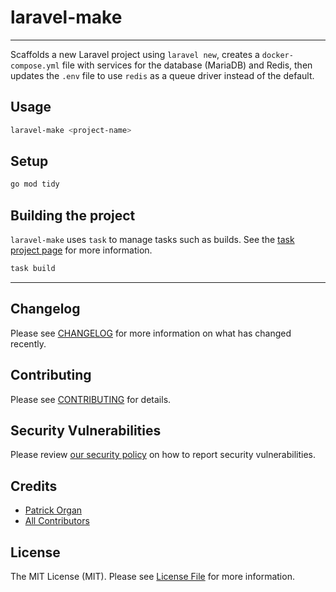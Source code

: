# laravel-make

---

Scaffolds a new Laravel project using `laravel new`, creates a `docker-compose.yml` file with services for 
the database (MariaDB) and Redis, then updates the `.env` file to use `redis` as a queue driver instead of the default.

## Usage

```bash
laravel-make <project-name>
```

## Setup

```bash
go mod tidy
```

## Building the project

`laravel-make` uses `task` to manage tasks such as builds.  See the [task project page](https://github.com/go-task/task) for more information.

```bash
task build
```

---

## Changelog

Please see [CHANGELOG](CHANGELOG.md) for more information on what has changed recently.

## Contributing

Please see [CONTRIBUTING](.github/CONTRIBUTING.md) for details.

## Security Vulnerabilities

Please review [our security policy](../../security/policy) on how to report security vulnerabilities.

## Credits

- [Patrick Organ](https://github.com/patinthehat)
- [All Contributors](../../contributors)

## License

The MIT License (MIT). Please see [License File](LICENSE) for more information.
